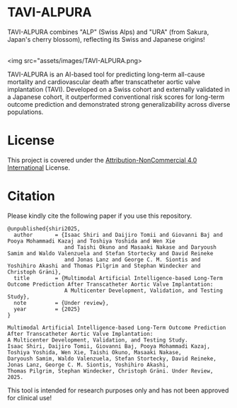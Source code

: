 # TAVI-ALPURA
TAVI-ALPURA combines "ALP" (Swiss Alps) and "URA" (from Sakura, Japan's cherry blossom), reflecting its Swiss and Japanese origins!

</br><img src="assets/images/TAVI-ALPURA.png></br>

TAVI-ALPURA is an AI-based tool for predicting long-term all-cause mortality and cardiovascular death after transcatheter aortic valve implantation (TAVI). Developed on a Swiss cohort and externally validated in a Japanese cohort, it outperformed conventional risk scores for long-term outcome prediction and demonstrated strong generalizability across diverse populations.




# License
This project is covered under the [Attribution-NonCommercial 4.0 International](LICENSE.md) License.

# Citation
Please kindly cite the following paper if you use this repository.


```
@unpublished{shiri2025,
  author       = {Isaac Shiri and Daijiro Tomii and Giovanni Baj and Pooya Mohammadi Kazaj and Toshiya Yoshida and Wen Xie
                  and Taishi Okuno and Masaaki Nakase and Daryoush Samim and Waldo Valenzuela and Stefan Stortecky and David Reineke
                  and Jonas Lanz and George C. M. Siontis and Yoshihiro Akashi and Thomas Pilgrim and Stephan Windecker and Christoph Gräni},
  title        = {Multimodal Artificial Intelligence-based Long-Term Outcome Prediction After Transcatheter Aortic Valve Implantation:
                  A Multicenter Development, Validation, and Testing Study},
  note         = {Under review},
  year         = {2025}
}

```

```
Multimodal Artificial Intelligence-based Long-Term Outcome Prediction After Transcatheter Aortic Valve Implantation:
A Multicenter Development, Validation, and Testing Study.
Isaac Shiri, Daijiro Tomii, Giovanni Baj, Pooya Mohammadi Kazaj, Toshiya Yoshida, Wen Xie, Taishi Okuno, Masaaki Nakase,
Daryoush Samim, Waldo Valenzuela, Stefan Stortecky, David Reineke, Jonas Lanz, George C. M. Siontis, Yoshihiro Akashi,
Thomas Pilgrim, Stephan Windecker, Christoph Gräni. Under Review, 2025.

```


This tool is intended for research purposes only and has not been approved for clinical use!


